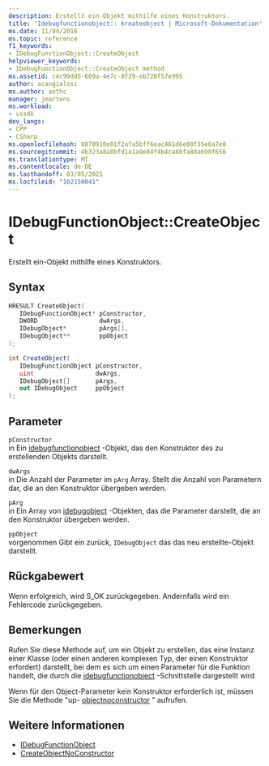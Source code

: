 ```yaml
---
description: Erstellt ein-Objekt mithilfe eines Konstruktors.
title: 'Idebugfunctionobject:: kreateobject | Microsoft-Dokumentation'
ms.date: 11/04/2016
ms.topic: reference
f1_keywords:
- IDebugFunctionObject::CreateObject
helpviewer_keywords:
- IDebugFunctionObject::CreateObject method
ms.assetid: c4c99dd5-609a-4e7c-8f29-eb728f57e995
author: acangialosi
ms.author: anthc
manager: jmartens
ms.workload:
- vssdk
dev_langs:
- CPP
- CSharp
ms.openlocfilehash: 8870910e01f2afa5bff6eac461d6e80f35e6a7e0
ms.sourcegitcommit: 4b323a8a8bfd1a1a9e84f4b4ca88fa8da690f656
ms.translationtype: MT
ms.contentlocale: de-DE
ms.lasthandoff: 03/05/2021
ms.locfileid: "102150041"
---
```

# <a name="idebugfunctionobjectcreateobject"></a>IDebugFunctionObject::CreateObject
Erstellt ein-Objekt mithilfe eines Konstruktors.

## <a name="syntax"></a>Syntax

```cpp
HRESULT CreateObject( 
   IDebugFunctionObject* pConstructor,
   DWORD                 dwArgs,
   IDebugObject*         pArgs[],
   IDebugObject**        ppObject
);
```

```csharp
int CreateObject(
   IDebugFunctionObject pConstructor,
   uint                 dwArgs,
   IDebugObject[]       pArgs,
   out IDebugObject     ppObject
);
```

## <a name="parameters"></a>Parameter
`pConstructor`\
in Ein [idebugfunctionobject](../../../extensibility/debugger/reference/idebugfunctionobject.md) -Objekt, das den Konstruktor des zu erstellenden Objekts darstellt.

`dwArgs`\
in Die Anzahl der Parameter im `pArg` Array. Stellt die Anzahl von Parametern dar, die an den Konstruktor übergeben werden.

`pArg`\
in Ein Array von [idebugobject](../../../extensibility/debugger/reference/idebugobject.md) -Objekten, das die Parameter darstellt, die an den Konstruktor übergeben werden.

`ppObject`\
vorgenommen Gibt ein zurück, `IDebugObject` das das neu erstellte-Objekt darstellt.

## <a name="return-value"></a>Rückgabewert
 Wenn erfolgreich, wird S_OK zurückgegeben. Andernfalls wird ein Fehlercode zurückgegeben.

## <a name="remarks"></a>Bemerkungen
 Rufen Sie diese Methode auf, um ein Objekt zu erstellen, das eine Instanz einer Klasse (oder einen anderen komplexen Typ, der einen Konstruktor erfordert) darstellt, bei dem es sich um einen Parameter für die Funktion handelt, die durch die [idebugfunctionobject](../../../extensibility/debugger/reference/idebugfunctionobject.md) -Schnittstelle dargestellt wird

 Wenn für den Object-Parameter kein Konstruktor erforderlich ist, müssen Sie die Methode "up- [objectnoconstructor](../../../extensibility/debugger/reference/idebugfunctionobject-createobjectnoconstructor.md) " aufrufen.

## <a name="see-also"></a>Weitere Informationen
- [IDebugFunctionObject](../../../extensibility/debugger/reference/idebugfunctionobject.md)
- [CreateObjectNoConstructor](../../../extensibility/debugger/reference/idebugfunctionobject-createobjectnoconstructor.md)
